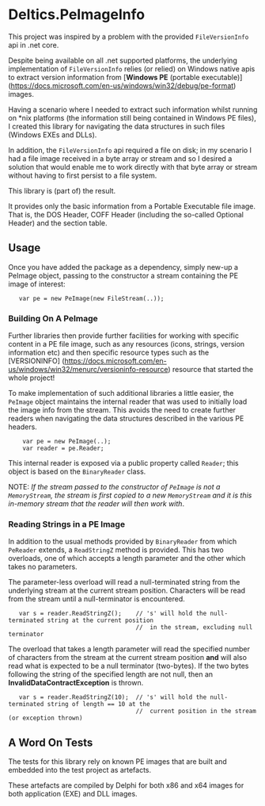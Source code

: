 # Deltics.PeImageInfo

This project was inspired by a problem with the provided `FileVersionInfo` api in .net core.

Despite being available on all .net supported platforms, the underlying implementation of `FileVersionInfo`
relies (or relied) on Windows native apis to extract version information from [**Windows PE** (portable executable)]
(https://docs.microsoft.com/en-us/windows/win32/debug/pe-format) images.

Having a scenario where I needed to extract such information whilst running on *nix platforms (the information
still being contained in Windows PE files), I created this library for navigating the data structures in such files
(Windows EXEs and DLLs).

In addition, the `FileVersionInfo` api required a file on disk; in my scenario I had a file image received in a
byte array or stream and so I desired a solution that would enable me to work directly with that byte array or
stream without having to first persist to a file system.

This library is (part of) the result.

It provides only the basic information from a Portable Executable file image.  That is, the DOS Header, COFF Header
(including the so-called Optional Header) and the section table.


## Usage

Once you have added the package as a dependency, simply new-up a PeImage object, passing to the constructor a 
stream containing the PE image of interest:

```
   var pe = new PeImage(new FileStream(..));
```


### Building On A PeImage

Further libraries then provide further facilities for working with specific content in a PE file image, such as
any resources (icons, strings, version information etc) and then specific resource types such as the [VERSIONINFO]
(https://docs.microsoft.com/en-us/windows/win32/menurc/versioninfo-resource) resource that started the whole project!

To make implementation of such additional libraries a little easier, the `PeImage` object maintains the internal reader
that was used to initially load the image info from the stream.  This avoids the need to create further readers when
navigating the data structures described in the various PE headers.

```
    var pe = new PeImage(..);
    var reader = pe.Reader;
```

This internal reader is exposed via a public property called `Reader`; this object is based on the `BinaryReader` class.

NOTE: _If the stream passed to the constructor of `PeImage` is not a `MemoryStream`, the stream is first copied
to a new `MemoryStream` and it is this in-memory stream that the reader will then work with_.


### Reading Strings in a PE Image

In addition to the usual methods provided by `BinaryReader` from which `PeReader` extends, a `ReadStringZ` method is
provided.  This has two overloads, one of which accepts a length parameter and the other which takes no parameters.

The parameter-less overload will read a null-terminated string from the underlying stream at the current stream
position.  Characters will be read from the stream until a null-terminator is encountered.

```
   var s = reader.ReadStringZ();    // 's' will hold the null-terminated string at the current position
                                    //  in the stream, excluding null terminator
```

The overload that takes a length parameter will read the specified number of characters from the stream at the
current stream position **and** will also read what is expected to be a null terminator (two-bytes).  If the
two bytes following the string of the specified length are not null, then an **InvalidDataContractException** is thrown.

```
   var s = reader.ReadStringZ(10);  // 's' will hold the null-terminated string of length == 10 at the
                                    //  current position in the stream (or exception thrown)
```


## A Word On Tests

The tests for this library rely on known PE images that are built and embedded into the test project as artefacts.

These artefacts are compiled by Delphi for both x86 and x64 images for both application (EXE) and DLL images.